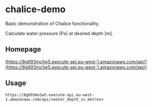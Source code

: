 # chalice-demo

Basic demonstration of Chalice functionality.

Calculate water pressure [Pa] at desired depth [m].

## Homepage

[https://8g693mo1w5.execute-api.eu-west-1.amazonaws.com/api/](https://8g693mo1w5.execute-api.eu-west-1.amazonaws.com/api/)

## Usage

`https://8g693mo1w5.execute-api.eu-west-1.amazonaws.com/api/<water_depth_in_metres>`